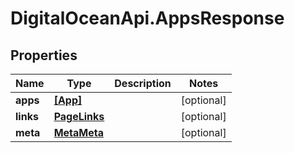 # DigitalOceanApi.AppsResponse

## Properties
Name | Type | Description | Notes
------------ | ------------- | ------------- | -------------
**apps** | [**[App]**](App.md) |  | [optional] 
**links** | [**PageLinks**](PageLinks.md) |  | [optional] 
**meta** | [**MetaMeta**](MetaMeta.md) |  | [optional] 
